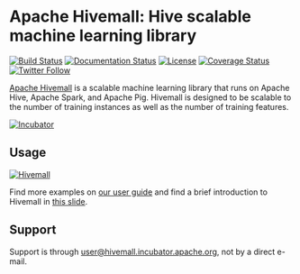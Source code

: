 <!--
  Licensed to the Apache Software Foundation (ASF) under one
  or more contributor license agreements.  See the NOTICE file
  distributed with this work for additional information
  regarding copyright ownership.  The ASF licenses this file
  to you under the Apache License, Version 2.0 (the
  "License"); you may not use this file except in compliance
  with the License.  You may obtain a copy of the License at

    http://www.apache.org/licenses/LICENSE-2.0

  Unless required by applicable law or agreed to in writing,
  software distributed under the License is distributed on an
  "AS IS" BASIS, WITHOUT WARRANTIES OR CONDITIONS OF ANY
  KIND, either express or implied.  See the License for the
  specific language governing permissions and limitations
  under the License.
-->

Apache Hivemall: Hive scalable machine learning library
=======================================================
[![Build Status](https://travis-ci.org/apache/incubator-hivemall.svg?branch=master)](https://travis-ci.org/apache/incubator-hivemall)
[![Documentation Status](https://img.shields.io/:docs-latest-green.svg)](http://hivemall.incubator.apache.org/userguide/)
[![License](http://img.shields.io/:license-Apache_v2-blue.svg)](https://github.com/myui/hivemall/blob/master/LICENSE)
[![Coverage Status](https://coveralls.io/repos/github/myui/hivemall/badge.svg)](https://coveralls.io/github/myui/hivemall)
[![Twitter Follow](https://img.shields.io/twitter/follow/ApacheHivemall.svg?style=social&label=Follow)](https://twitter.com/ApacheHivemall)

[Apache Hivemall](http://hivemall.incubator.apache.org/) is a scalable machine learning library that runs on Apache Hive, Apache Spark, and Apache Pig. Hivemall is designed to be scalable to the number of training instances as well as the number of training features.

[![Incubator](http://incubator.apache.org/images/egg-logo2.png "Apache Incubator")](http://hivemall.incubator.apache.org/)

Usage
-----

[![Hivemall](https://gist.githubusercontent.com/myui/d29241262f9313dec706/raw/caead313efd829b42a4a4183285e8b53cf26ab62/hadoopsummit14_slideshare.png)](http://www.slideshare.net/myui/dots20161029-myui/11)

Find more examples on [our user guide](http://hivemall.incubator.apache.org/userguide/index.html) and find a brief introduction to Hivemall in [this slide](http://www.slideshare.net/myui/hadoopsummit16-myui).

Support
-------

Support is through [user@hivemall.incubator.apache.org](http://hivemall.incubator.apache.org/mail-lists.html), not by a direct e-mail.
